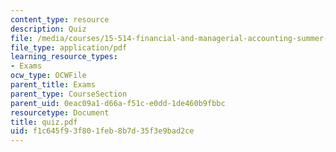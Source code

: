 ```yaml
---
content_type: resource
description: Quiz
file: /media/courses/15-514-financial-and-managerial-accounting-summer-2003/f1c645f93f801feb8b7d35f3e9bad2ce_quiz.pdf
file_type: application/pdf
learning_resource_types:
- Exams
ocw_type: OCWFile
parent_title: Exams
parent_type: CourseSection
parent_uid: 0eac09a1-d66a-f51c-e0dd-1de460b9fbbc
resourcetype: Document
title: quiz.pdf
uid: f1c645f9-3f80-1feb-8b7d-35f3e9bad2ce
---
```

